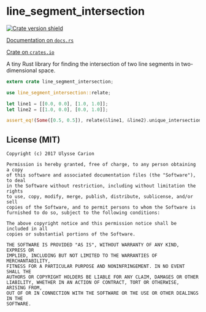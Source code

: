 # line\_segment\_intersection

[![Crate version shield](https://img.shields.io/crates/v/line_segment_intersection.svg)](https://crates.io/crates/line_segment_intersection)

[Documentation on `docs.rs`](https://docs.rs/line_segment_intersection)

[Crate on `crates.io`](https://crates.io/crates/line_segment_intersection)

A tiny Rust library for finding the intersection of two line segments in
two-dimensional space.

```rust
extern crate line_segment_intersection;

use line_segment_intersection::relate;

let line1 = [[0.0, 0.0], [1.0, 1.0]];
let line2 = [[1.0, 0.0], [0.0, 1.0]];

assert_eq!(Some([0.5, 0.5]), relate(&line1, &line2).unique_intersection());
```

## License (MIT)

```
Copyright (c) 2017 Ulysse Carion

Permission is hereby granted, free of charge, to any person obtaining a copy
of this software and associated documentation files (the "Software"), to deal
in the Software without restriction, including without limitation the rights
to use, copy, modify, merge, publish, distribute, sublicense, and/or sell
copies of the Software, and to permit persons to whom the Software is
furnished to do so, subject to the following conditions:

The above copyright notice and this permission notice shall be included in all
copies or substantial portions of the Software.

THE SOFTWARE IS PROVIDED "AS IS", WITHOUT WARRANTY OF ANY KIND, EXPRESS OR
IMPLIED, INCLUDING BUT NOT LIMITED TO THE WARRANTIES OF MERCHANTABILITY,
FITNESS FOR A PARTICULAR PURPOSE AND NONINFRINGEMENT. IN NO EVENT SHALL THE
AUTHORS OR COPYRIGHT HOLDERS BE LIABLE FOR ANY CLAIM, DAMAGES OR OTHER
LIABILITY, WHETHER IN AN ACTION OF CONTRACT, TORT OR OTHERWISE, ARISING FROM,
OUT OF OR IN CONNECTION WITH THE SOFTWARE OR THE USE OR OTHER DEALINGS IN THE
SOFTWARE.
```
